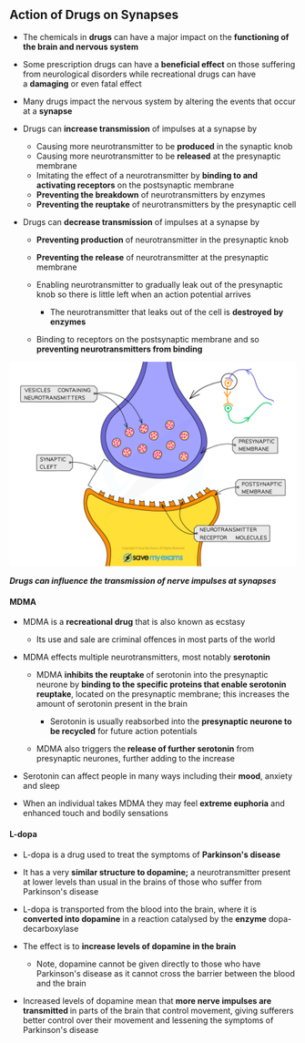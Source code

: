 Action of Drugs on Synapses
---------------------------

* The chemicals in <b>drugs</b> can have a major impact on the <b>functioning of the brain and nervous system</b>
* Some prescription drugs can have a <b>beneficial effect</b> on those suffering from neurological disorders while recreational drugs can have a <b>damaging</b> or even fatal effect
* Many drugs impact the nervous system by altering the events that occur at a <b>synapse</b>
* Drugs can <b>increase transmission</b> of impulses at a synapse by

  + Causing more neurotransmitter to be <b>produced</b> in the synaptic knob
  + Causing more neurotransmitter to be <b>released</b> at the presynaptic membrane
  + Imitating the effect of a neurotransmitter by <b>binding to and activating receptors</b> on the postsynaptic membrane
  + <b>Preventing the breakdown</b> of neurotransmitters by enzymes
  + <b>Preventing the reuptake</b> of neurotransmitters by the presynaptic cell
* Drugs can <b>decrease transmission</b> of impulses at a synapse by

  + <b>Preventing production</b> of neurotransmitter in the presynaptic knob
  + <b>Preventing the release</b> of neurotransmitter at the presynaptic membrane
  + Enabling neurotransmitter to gradually leak out of the presynaptic knob so there is little left when an action potential arrives

    - The neurotransmitter that leaks out of the cell is <b>destroyed by enzymes</b>
  + Binding to receptors on the postsynaptic membrane and so <b>preventing neurotransmitters from binding</b>

![A synapse](A-synapse.png)

<i><b>Drugs can influence the transmission of nerve impulses at synapses</b></i>

#### MDMA

* MDMA is a <b>recreational drug</b> that is also known as ecstasy

  + Its use and sale are criminal offences in most parts of the world
* MDMA effects multiple neurotransmitters, most notably <b>serotonin</b>

  + MDMA <b>inhibits the reuptake </b>of serotonin into the presynaptic neurone by <b>binding to the specific proteins that enable serotonin reuptake</b>, located on the presynaptic membrane; this increases the amount of serotonin present in the brain

    - Serotonin is usually reabsorbed into the <b>presynaptic neurone to be recycled</b> for future action potentials
  + MDMA also triggers the<b> release of further serotonin</b> from presynaptic neurones, further adding to the increase
* Serotonin can affect people in many ways including their <b>mood</b>, anxiety and sleep
* When an individual takes MDMA they may feel <b>extreme euphoria</b> and enhanced touch and bodily sensations

#### L-dopa

* L-dopa is a drug used to treat the symptoms of <b>Parkinson's disease</b>
* It has a very <b>similar structure to dopamine;</b> a neurotransmitter present at lower levels than usual in the brains of those who suffer from Parkinson's disease
* L-dopa is transported from the blood into the brain, where it is <b>converted into dopamine</b> in a reaction catalysed by the <b>enzyme</b> dopa-decarboxylase
* The effect is to <b>increase levels of dopamine in the brain</b>

  + Note, dopamine cannot be given directly to those who have Parkinson's disease as it cannot cross the barrier between the blood and the brain
* Increased levels of dopamine mean that <b>more nerve impulses are transmitted </b>in parts of the brain that control movement, giving sufferers better control over their movement and lessening the symptoms of Parkinson's disease